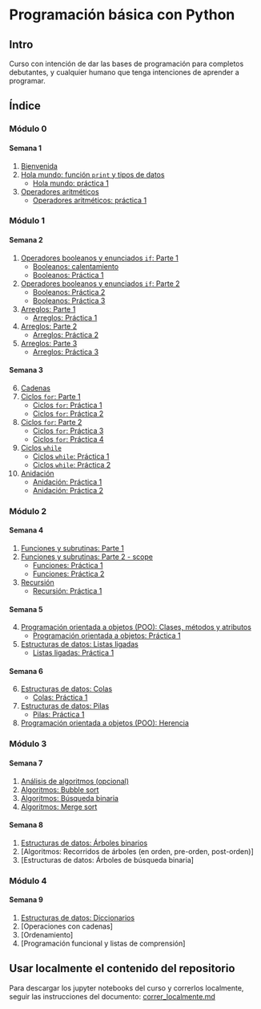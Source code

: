 # Programación básica con Python

## Intro
Curso con intención de dar las bases de programación para completos debutantes, y cualquier humano que tenga intenciones de aprender a programar.

## Índice

### Módulo 0
#### Semana 1
1. [Bienvenida](./mod_0/notebooks/0_bienvenida.ipynb)
2. [Hola mundo: función `print` y tipos de datos](./mod_0/notebooks/1_hola_mundo.ipynb)
    - [Hola mundo: práctica 1](https://repl.it/@elSampai/holamundopractica)
3. [Operadores aritméticos](./mod_0/notebooks/operadores_aritmeticos.ipynb)
    - [Operadores aritméticos:  práctica 1](https://repl.it/@elSampai/operadoresaritmeticospractica)

### Módulo 1
#### Semana 2
1. [Operadores booleanos y enunciados `if`: Parte 1](./mod_1/control_de_flujo/booleanos_pt1.ipynb)
    - [Booleanos: calentamiento](https://repl.it/@elSampai/booleanoscalentamiento)
    - [Booleanos: Práctica 1](https://repl.it/@elSampai/booleanos1)
2. [Operadores booleanos y enunciados `if`: Parte 2](./mod_1/control_de_flujo/booleanos_pt2.ipynb)
    - [Booleanos: Práctica 2](https://repl.it/@elSampai/booleanos2)
    - [Booleanos: Práctica 3](https://repl.it/@elSampai/booleanos3)
3. [Arreglos: Parte 1](./mod_1/arreglos/notebooks/arreglos_pt1.ipynb)
    - [Arreglos: Práctica 1](https://repl.it/@elSampai/arreglos1)
4. [Arreglos: Parte 2](./mod_1/arreglos/notebooks/arreglos_pt2.ipynb)
    - [Arreglos: Práctica 2](https://repl.it/@elSampai/arreglos2)
5. [Arreglos: Parte 3](./mod_1/arreglos/notebooks/arreglos_pt3.ipynb)
    - [Arreglos: Práctica 3](https://repl.it/@elSampai/arreglos3)
#### Semana 3
6. [Cadenas](./mod_1/cadenas/notebooks/cadenas_pt1.ipynb)
7. [Ciclos `for`: Parte 1](./mod_1/control_de_flujo/for_pt1.ipynb)
    - [Ciclos `for`: Práctica 1](https://repl.it/@elSampai/for1)
    - [Ciclos `for`: Práctica 2](https://repl.it/@elSampai/for2)
8. [Ciclos `for`: Parte 2](./mod_1/control_de_flujo/for_pt2.ipynb)
    - [Ciclos `for`: Práctica 3](https://repl.it/@elSampai/for3)
    - [Ciclos `for`: Práctica 4](https://repl.it/@elSampai/for4)
9. [Ciclos `while`](./mod_1/control_de_flujo/while.ipynb)
    - [Ciclos `while`: Práctica 1](https://repl.it/@elSampai/while1)
    - [Ciclos `while`: Práctica 2](https://repl.it/@elSampai/while1)
10. [Anidación](./mod_1/control_de_flujo/anidacion.ipynb)
    - [Anidación: Práctica 1](https://repl.it/@elSampai/anidacion1)
    - [Anidación: Práctica 2](https://repl.it/@elSampai/anidacion2)

### Módulo 2
#### Semana 4
1. [Funciones y subrutinas: Parte 1](./mod_2/funciones/funciones_pt1.ipynb)
2. [Funciones y subrutinas: Parte 2 - scope](./mod_2/funciones/funciones_pt2.ipynb)
    - [Funciones: Práctica 1](https://repl.it/@elSampai/funciones1)
    - [Funciones: Práctica 2](https://repl.it/@elSampai/funciones2)
3. [Recursión](./mod_2/funciones/recursion.ipynb)
    - [Recursión: Práctica 1](https://repl.it/@elSampai/recursion1)
#### Semana 5
4. [Programación orientada a objetos (POO): Clases, métodos y atributos](./mod_2/poo/poo_pt1.ipynb)
    - [Programación orientada a objetos: Práctica 1](https://repl.it/@elSampai/poo1)
5. [Estructuras de datos: Listas ligadas](./mod_2/estructuras/listas_ligadas.ipynb)
    - [Listas ligadas: Práctica 1](https://repl.it/@elSampai/listasligadas)
#### Semana 6
6. [Estructuras de datos: Colas](./mod_2/estructuras/colas.ipynb)
    - [Colas: Práctica 1](https://repl.it/@elSampai/colas)
7. [Estructuras de datos: Pilas](./mod_2/estructuras/pilas.ipynb)
    - [Pilas: Práctica 1](https://repl.it/@elSampai/pilas)
9. [Programación orientada a objetos (POO): Herencia](./mod_2/poo/poo_pt2.ipynb)

### Módulo 3
#### Semana 7
1. [Análisis de algoritmos (opcional)](./mod_3/algoritmos/introduccion_analisis.ipynb)
1. [Algoritmos: Bubble sort](./mod_3/algoritmos/bubble_sort.ipynb)
1. [Algoritmos: Búsqueda binaria](./mod_3/algoritmos/busqueda_binaria.ipynb)
1. [Algoritmos: Merge sort](./mod_3/algoritmos/merge_sort.ipynb)
#### Semana 8
1. [Estructuras de datos: Árboles binarios](./mod_3/estructuras/arboles.ipynb)
1. [Algoritmos: Recorridos de árboles (en orden, pre-orden, post-orden)]
1. [Estructuras de datos: Árboles de búsqueda binaria]

### Módulo 4
#### Semana 9
1. [Estructuras de datos: Diccionarios](./mod_4/diccionarios.ipynb)
1. [Operaciones con cadenas]
1. [Ordenamiento]
1. [Programación funcional y listas de comprensión]

## Usar localmente el contenido del repositorio

Para descargar los jupyter notebooks del curso y correrlos localmente, seguir las instrucciones del documento: [correr_localmente.md](./docs/correr_localmente.md)